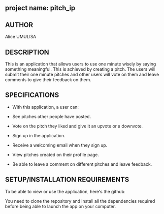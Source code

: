 ## project name: pitch_ip

## AUTHOR
Alice UMULISA

## DESCRIPTION

This is an application that allows users to use one minute wisely by saying something meaningful. This is achieved by creating a pitch. The users will submit their one minute pitches and other users will vote on them and leave comments to give their feedback on them.

## SPECIFICATIONS

* With this application, a user can:

* See pitches other people have posted.

* Vote on the pitch they liked and give it an upvote or a downvote.

* Sign up in the application.

* Receive a welcoming email when they sign up.

* View pitches created on their profile page.

* Be able to leave a comment on different pitches and leave feedback.

## SETUP/INSTALLATION REQUIREMENTS

To be able to view or use the application, here's the github:

You need to clone the repository and install all the dependencies required before being able to launch the app on your computer.


